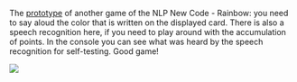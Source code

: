 The [prototype](https://rainbow-nc.netlify.app/) of another game of the NLP New Code - Rainbow: you need to say aloud the color that is written on the displayed card.
There is also a speech recognition here, if you need to play around with the accumulation of points.
In the console you can see what was heard by the speech recognition for self-testing. Good game!

<img src="https://media-exp1.licdn.com/dms/image/C4E22AQFTgR3LgIneJg/feedshare-shrink_2048_1536/0/1665500803894?e=1668643200&v=beta&t=HvAgNYWEKjKVkRgZZBKRfyLxROnM9GjtAnQV01bscuM" />
